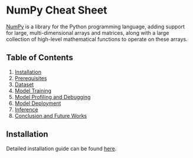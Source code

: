 # NumPy Cheat Sheet
[NumPy](http://www.numpy.org) is a library for the Python programming language, adding support for large, multi-dimensional arrays and matrices, along with a large collection of high-level mathematical functions to operate on these arrays.

## Table of Contents
1. [Installation](#introduction)
2. [Prerequisites](#prerequisites)
3. [Dataset](#dataset)
4. [Model Training](#modeltraining)
5. [Model Profiling and Debugging](#model-profiling-and-debugging)
6. [Model Deployment](#model-deployment)
7. [Inference](#inference)
8. [Conclusion and Future Works](#conclusion)

## Installation
Detailed installation guide can be found [here]([http://www.numpy.org](https://numpy.org/install/)).


